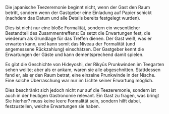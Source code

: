 Die japanische Teezeremonie beginnt nicht, wenn der Gast den Raum betritt, sondern wenn der Gastgeber eine Einladung auf Papier schickt (nachdem das Datum und alle Details bereits festgelegt wurden).

Dies ist nicht nur eine bloße Formalität, sondern ein wesentlicher Bestandteil des Zusammentreffens: Es setzt die Erwartungen fest, die wiederum als Grundlage für das Treffen dienen. Der Gast weiß, was er erwarten kann, und kann somit das Niveau der Formalität (und angemessene Rückzahlung) einschätzen. Der Gastgeber kennt die Erwartungen der Gäste und kann dementsprechend damit spielen.

Es gibt die Geschichte von Hideyoshi, der Rikyūs Prunkwinden im Teegarten sehen wollte; aber als er ankam, waren sie alle abgeschnitten. Stattdessen fand er, als er den Raum betrat, eine einzelne Prunkwinde in der Nische. Eine solche Überraschung war nur im Lichte seiner Erwartung möglich.

Dies beschränkt sich jedoch nicht nur auf die Teezeremonie, sondern ist auch in der heutigen Gastronomie relevant. Ein Gast zu fragen, was bringt Sie hierher? muss keine leere Formalität sein, sondern hilft dabei, festzustellen, welche Erwartungen sie haben.
